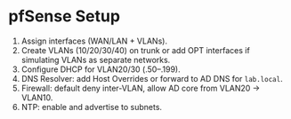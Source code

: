# pfSense Setup

1. Assign interfaces (WAN/LAN + VLANs).
2. Create VLANs (10/20/30/40) on trunk or add OPT interfaces if simulating VLANs as separate networks.
3. Configure DHCP for VLAN20/30 (.50–.199).
4. DNS Resolver: add Host Overrides or forward to AD DNS for `lab.local`.
5. Firewall: default deny inter-VLAN, allow AD core from VLAN20 -> VLAN10.
6. NTP: enable and advertise to subnets.
